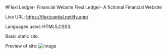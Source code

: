 #Flexi Ledger- Financial Website
Flexi Ledger- A fictional Financial Website

Live URL: https://flexicaptial.netlify.app/


Languages used: HTML5,CSS3.

Basic static site.

Preview of site: ![image](https://user-images.githubusercontent.com/85052740/145487621-a90b505e-a19d-4afd-ae70-a5cba417278c.png)
